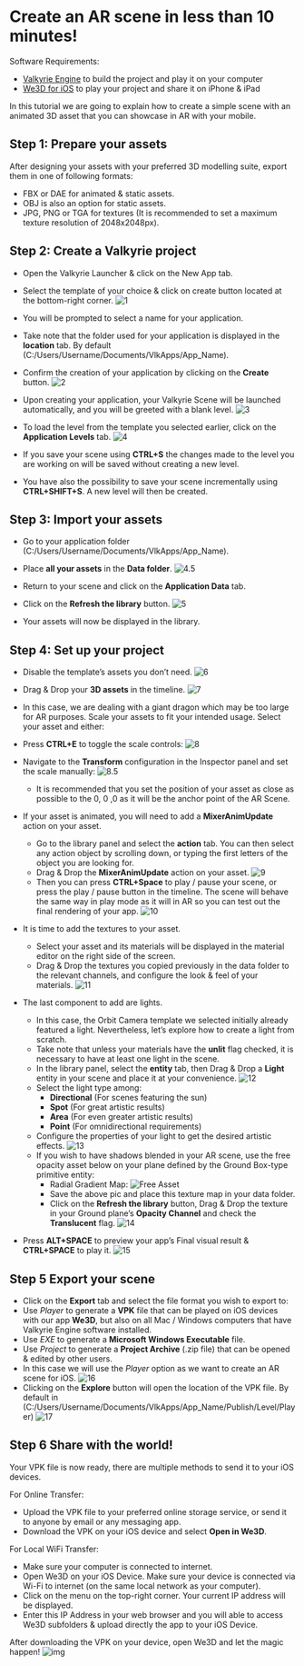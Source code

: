 # Create an AR scene in less than 10 minutes!

Software Requirements:
- [Valkyrie Engine](https://www.talansoft.com/vlk/downloads) to build the project and play it on your computer
- [We3D for iOS](https://itunes.apple.com/us/app/we3d/id1044059728?mt=8) to play your project and share it on iPhone & iPad

In this tutorial we are going to explain how to create a simple scene with an animated 3D asset that you can showcase in AR with your mobile.

## Step 1: Prepare your assets
After designing your assets with your preferred 3D modelling suite, export them in one of following formats:
- FBX or DAE for animated & static assets.
- OBJ is also an option for static assets.
- JPG, PNG or TGA for textures (It is recommended to set a maximum texture resolution of 2048x2048px).

## Step 2: Create a Valkyrie project
- Open the Valkyrie Launcher & click on the New App tab.
- Select the template of your choice & click on create button located at the bottom-right corner.
  ![1](https://cdn2.talansoft.com/img/docs/AR_Scene/1.png)

- You will be prompted to select a name for your application.

- Take note that the folder used for your application is displayed in the **location** tab. By default (C:/Users/Username/Documents/VlkApps/App_Name).

- Confirm the creation of your application by clicking on the **Create** button.
  ![2](https://cdn2.talansoft.com/img/docs/AR_Scene/2.png)

- Upon creating your application, your Valkyrie Scene will be launched automatically, and you will be greeted with a blank level.
  ![3](https://cdn2.talansoft.com/img/docs/AR_Scene/3.png)

- To load the level from the template you selected earlier, click on the **Application Levels** tab.
  ![4](https://cdn2.talansoft.com/img/docs/AR_Scene/4.gif)

- If you save your scene using **CTRL+S** the changes made to the level you are working on will be saved without creating a new level.
- You have also the possibility to save your scene incrementally using **CTRL+SHIFT+S**. A new level will then be created.

## Step 3: Import your assets

- Go to your application folder (C:/Users/Username/Documents/VlkApps/App_Name).
- Place **all your assets** in the **Data folder**.
  ![4.5](https://cdn2.talansoft.com/img/docs/AR_Scene/4.5.png)

- Return to your scene and click on the **Application Data** tab.
- Click on the **Refresh the library** button.
  ![5](https://cdn2.talansoft.com/img/docs/AR_Scene/5.gif)

- Your assets will now be displayed in the library.

## Step 4: Set up your project

- Disable the template’s assets you don’t need.
  ![6](https://cdn2.talansoft.com/img/docs/AR_Scene/6.gif)

- Drag & Drop your **3D assets** in the timeline.
  ![7](https://cdn2.talansoft.com/img/docs/AR_Scene/7.gif)

- In this case, we are dealing with a giant dragon which may be too large for AR purposes.
  Scale your assets to fit your intended usage.
  Select your asset and either:
- Press **CTRL+E** to toggle the scale controls:
  ![8](https://cdn2.talansoft.com/img/docs/AR_Scene/8.gif)

- Navigate to the **Transform** configuration in the Inspector panel and set the scale manually:
  ![8.5](https://cdn2.talansoft.com/img/docs/AR_Scene/8.5.png)
  - It is recommended that you set the position of your asset as close as possible to the 0, 0 ,0 as it will be the anchor point of the AR Scene.

- If your asset is animated, you will need to add a **MixerAnimUpdate** action on your asset.
  - Go to the library panel and select the **action** tab. You can then select any action object by scrolling down, or typing the first letters of the object you are looking for.
  - Drag & Drop the **MixerAnimUpdate** action on your asset.
    ![9](https://cdn2.talansoft.com/img/docs/AR_Scene/9.gif)
  - Then you can press **CTRL+Space** to play / pause your scene, or press the play / pause button in the timeline.
    The scene will behave the same way in play mode as it will in AR so you can test out the final rendering of your app.
    ![10](https://aws1.discourse-cdn.com/standard11/uploads/talansoft/optimized/1X/9c182b2a5b38f2a3cc9aedfaffc598c25bea26d7_2_690x421.gif)

- It is time to add the textures to your asset.
  - Select your asset and its materials will be displayed in the material editor on the right side of the screen.
  - Drag & Drop the textures you copied previously in the data folder to the relevant channels, and configure the look & feel of your materials.
    ![11](https://cdn2.talansoft.com/img/docs/AR_Scene/11.gif)

- The last component to add are lights.
  - In this case, the Orbit Camera template we selected initially already featured a light. Nevertheless, let’s explore how to create a light from scratch.
  - Take note that unless your materials have the **unlit** flag checked, it is necessary to have at least one light in the scene.
  - In the library panel, select the **entity** tab, then Drag & Drop a **Light** entity in your scene and place it at your convenience.
    ![12](https://aws1.discourse-cdn.com/standard11/uploads/talansoft/optimized/1X/5cfbabd081c616cfb7aab72de55faf50887ceb96_2_690x421.gif)
  - Select the light type among:
    - **Directional** (For scenes featuring the sun)
    - **Spot** (For great artistic results)
    - **Area** (For even greater artistic results)
    - **Point** (For omnidirectional requirements)
  - Configure the properties of your light to get the desired artistic effects.
    ![13](https://aws1.discourse-cdn.com/standard11/uploads/talansoft/optimized/1X/e387061341fb700ef8b311b64107f255ea898547_2_690x422.gif)
  - If you wish to have shadows blended in your AR scene, use the free opacity asset below on your plane defined by the Ground Box-type primitive entity:
    - Radial Gradient Map:
      ![Free Asset](https://cdn2.talansoft.com/img/docs/AR_Scene/Shadow-Alpha.jpg)
    - Save the above pic and place this texture map in your data folder.
    - Click on the **Refresh the library** button, Drag & Drop the texture in your Ground plane’s **Opacity Channel** and check the **Translucent** flag.
      ![14](https://cdn2.talansoft.com/img/docs/AR_Scene/14.gif)

- Press **ALT+SPACE** to preview your app’s Final visual result & **CTRL+SPACE** to play it.
  ![15](https://aws1.discourse-cdn.com/standard11/uploads/talansoft/optimized/1X/16526e4a4810b735fc741e1eaaee90f43d2f20c9_2_690x422.gif)

## Step 5 Export your scene
- Click on the **Export** tab and select the file format you wish to export to:
- Use *Player* to generate a **VPK** file that can be played on iOS devices with our app **We3D**, but also on all Mac / Windows computers that have Valkyrie Engine software installed.
- Use *EXE* to generate a **Microsoft Windows Executable** file.
- Use *Project* to generate a **Project Archive** (.zip file) that can be opened & edited by other users.
- In this case we will use the *Player* option as we want to create an AR scene for iOS.
  ![16](https://cdn2.talansoft.com/img/docs/AR_Scene/16.gif)
- Clicking on the **Explore** button will open the location of the VPK file. By default in (C:/Users/Username/Documents/VlkApps/App_Name/Publish/Level/Player)
  ![17](https://cdn2.talansoft.com/img/docs/AR_Scene/17.png)

## Step 6 Share with the world!

Your VPK file is now ready, there are multiple methods to send it to your iOS devices.

For Online Transfer:
- Upload the VPK file to your preferred online storage service, or send it to anyone by email or any messaging app.
- Download the VPK on your iOS device and select **Open in We3D**.

For Local WiFi Transfer:
- Make sure your computer is connected to internet.
- Open We3D on your iOS Device. Make sure your device is connected via Wi-Fi to internet (on the same local network as your computer).
- Click on the menu on the top-right corner. Your current IP address will be displayed.
- Enter this IP Address in your web browser and you will able to access We3D subfolders & upload directly the app to your iOS Device.

After downloading the VPK on your device, open We3D and let the magic happen!
![img](https://cdn2.talansoft.com/ftp/img/dragon_template/04_ar_gif.gif)
